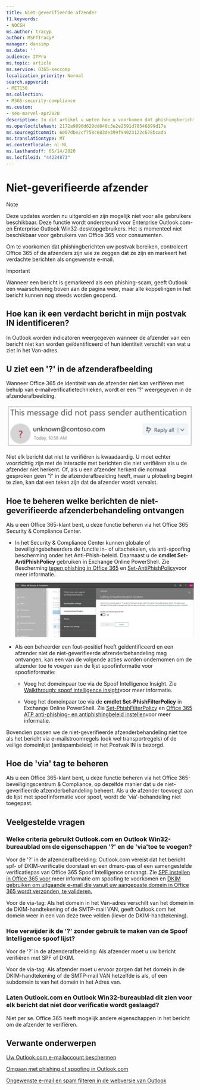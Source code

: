 ```yaml
---
title: Niet-geverifieerde afzender
f1.keywords:
- NOCSH
ms.author: tracyp
author: MSFTTracyP
manager: dansimp
ms.date: ''
audience: ITPro
ms.topic: article
ms.service: O365-seccomp
localization_priority: Normal
search.appverid:
- MET150
ms.collection:
- M365-security-compliance
ms.custom:
- seo-marvel-apr2020
description: In dit artikel u weten hoe u voorkomen dat phishingberichten uw postvak, Outlook.com en de webversie van Outlook bereiken.
ms.openlocfilehash: 2172a9890d629dd840c3e2e2591d78546899d17e
ms.sourcegitcommit: 6007dbe2cf758c683de399f94023122c678bcada
ms.translationtype: MT
ms.contentlocale: nl-NL
ms.lasthandoff: 05/14/2020
ms.locfileid: "44224873"
---
```

# <a name="unverified-sender"></a>Niet-geverifieerde afzender

> [!NOTE]
> Deze updates worden nu uitgerold en zijn mogelijk niet voor alle gebruikers beschikbaar. Deze functie wordt ondersteund voor Enterprise Outlook.com- en Enterprise Outlook Win32-desktopgebruikers. Het is momenteel niet beschikbaar voor gebruikers van Office 365 voor consumenten.

Om te voorkomen dat phishingberichten uw postvak bereiken, controleert Office 365 of de afzenders zijn wie ze zeggen dat ze zijn en markeert het verdachte berichten als ongewenste e-mail.

> [!IMPORTANT]
> Wanneer een bericht is gemarkeerd als een phishing-scam, geeft Outlook een waarschuwing boven aan de pagina weer, maar alle koppelingen in het bericht kunnen nog steeds worden geopend.

## <a name="how-can-i-identify-a-suspicious-message-in-my-inbox"></a>Hoe kan ik een verdacht bericht in mijn postvak IN identificeren?

In Outlook worden indicatoren weergegeven wanneer de afzender van een bericht niet kan worden geïdentificeerd of hun identiteit verschilt van wat u ziet in het Van-adres.

## <a name="you-see-a--in-the-sender-image"></a>U ziet een '?' in de afzenderafbeelding

Wanneer Office 365 de identiteit van de afzender niet kan verifiëren met behulp van e-mailverificatietechnieken, wordt er een '?' weergegeven in de afzenderafbeelding.

![Bericht is niet geslaagd voor verificatie](../../media/message-did-not-pass-verification.jpg)

Niet elk bericht dat niet te verifiëren is kwaadaardig. U moet echter voorzichtig zijn met de interactie met berichten die niet verifiëren als u de afzender niet herkent. Of, als u een afzender herkent die normaal gesproken geen '?' in de afzenderafbeelding heeft, maar u plotseling begint te zien, kan dat een teken zijn dat de afzender wordt vervalst.

## <a name="how-to-manage-which-messages-receive-the-unverified-sender-treatment"></a>Hoe te beheren welke berichten de niet-geverifieerde afzenderbehandeling ontvangen 

Als u een Office 365-klant bent, u deze functie beheren via het Office 365 Security & Compliance Center.

- In het Security & Compliance Center kunnen globale of beveiligingsbeheerders de functie in- of uitschakelen, via anti-spoofing bescherming onder het Anti-Phish-beleid. Daarnaast u de **cmdlet Set-AntiPhishPolicy** gebruiken in Exchange Online PowerShell. Zie Bescherming [tegen phishing in Office 365](anti-phishing-protection.md) en [Set-AntiPhishPolicy](https://docs.microsoft.com/powershell/module/exchange/advanced-threat-protection/set-antiphishpolicy)voor meer informatie.

    ![Niet-geverifieerde afzenders bewerken in de grafische interface.](../../media/unverified-sender-article-editing-unauthenticated-senders.jpg)

- Als een beheerder een fout-positief heeft geïdentificeerd en een afzender niet de niet-geverifieerde afzenderbehandeling mag ontvangen, kan een van de volgende acties worden ondernomen om de afzender toe te voegen aan de lijst spoofinformatie voor spoofinformatie:

  - Voeg het domeinpaar toe via de Spoof Intelligence Insight. Zie [Walkthrough: spoof intelligence insight](walkthrough-spoof-intelligence-insight.md)voor meer informatie.

  - Voeg het domeinpaar toe via de **cmdlet Set-PhishFilterPolicy** in Exchange Online PowerShell. Zie [Set-PhishFilterPolicy](https://docs.microsoft.com/powershell/module/exchange/advanced-threat-protection/set-phishfilterpolicy) en [Office 365 ATP anti-phishing- en antiphishingbeleid instellen](set-up-anti-phishing-policies.md)voor meer informatie.

Bovendien passen we de niet-geverifieerde afzenderbehandeling niet toe als het bericht via e-mailstroomregels (ook wel transportregels) of de veilige domeinlijst (antispambeleid) in het Postvak IN is bezorgd.

## <a name="how-to-manage-the-via-tag"></a>Hoe de 'via' tag te beheren 

Als u een Office 365-klant bent, u deze functie beheren via het Office 365-beveiligingscentrum & Compliance, op dezelfde manier dat u de niet-geverifieerde afzenderbehandeling beheert. Als u de afzender toevoegt aan de lijst met spoofinformatie voor spoof, wordt de 'via'-behandeling niet toegepast.

## <a name="frequently-asked-questions"></a>Veelgestelde vragen

### <a name="what-criteria-does-outlookcom-and-outlook-win32-desktop-use-to-add-the--and-the-via-properties"></a>Welke criteria gebruikt Outlook.com en Outlook Win32-bureaublad om de eigenschappen '?' en de 'via'toe te voegen?

Voor de '?' in de afzenderafbeelding: Outlook.com vereist dat het bericht spf- of DKIM-verificatie doorstaat en een dmarc-pas of een samengestelde verificatiepas van Office 365 Spoof Intelligence ontvangt. Zie [SPF instellen in Office 365 voor](set-up-spf-in-office-365-to-help-prevent-spoofing.md) meer informatie om spoofing te voorkomen en [DKIM gebruiken om uitgaande e-mail die vanuit uw aangepaste domein in Office 365 wordt verzonden, te valideren.](use-dkim-to-validate-outbound-email.md)

Voor de via-tag: Als het domein in het Van-adres verschilt van het domein in de DKIM-handtekening of de SMTP-mail VAN, geeft Outlook.com het domein weer in een van deze twee velden (liever de DKIM-handtekening).

### <a name="how-do-i-remove-the--without-utilizing-the-spoof-intelligence-spoof-allow-list"></a>Hoe verwijder ik de '?' zonder gebruik te maken van de Spoof Intelligence spoof lijst?

Voor de '?' in de afzenderafbeelding: Als afzender moet u uw bericht verifiëren met SPF of DKIM.

Voor de via-tag: Als afzender moet u ervoor zorgen dat het domein in de DKIM-handtekening of de SMTP-mail VAN hetzelfde is als, of een subdomein is van het domein in het Adres van.

### <a name="do-outlookcom-and-outlook-win32-desktop-show-this-for-every-message-that-doesnt-pass-authentication"></a>Laten Outlook.com en Outlook Win32-bureaublad dit zien voor elk bericht dat niet door verificatie wordt geslaagd?

Niet per se. Office 365 heeft mogelijk andere eigenschappen in het bericht om de afzender te verifiëren.

## <a name="related-topics"></a>Verwante onderwerpen

[Uw Outlook.com e-mailaccount beschermen](https://support.microsoft.com/en-us/office/help-protect-your-outlook-com-email-account-a4f20fc5-4307-4ece-8231-6d4d4bd8a9ba)

[Omgaan met phishing of spoofing in Outlook.com](https://support.office.com/article/0d882ea5-eedc-4bed-aebc-079ffa1105a3)

[Ongewenste e-mail en spam filteren in de webversie van Outlook](https://support.office.com/article/db786e79-54e2-40cc-904f-d89d57b7f41d)
